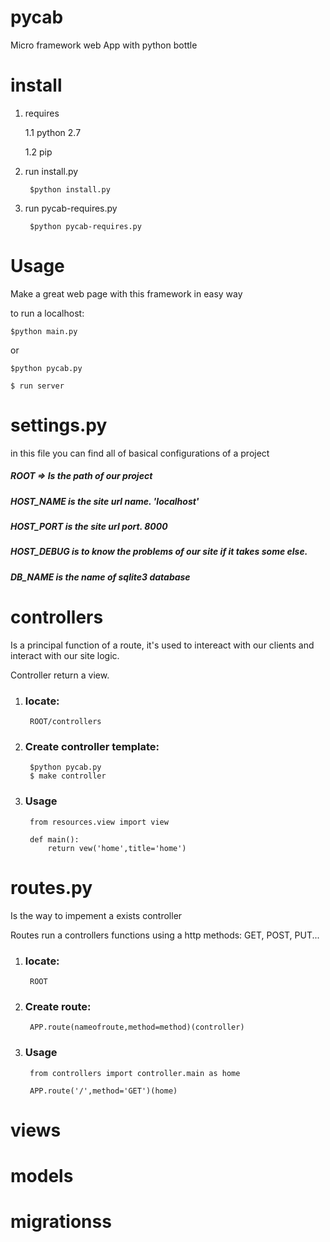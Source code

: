 # pycab
Micro framework web App with python bottle

# install

1. requires

    1.1 python 2.7

    1.2 pip

2. run install.py

        $python install.py

3. run pycab-requires.py

        $python pycab-requires.py



# Usage

Make a great web page with this framework in easy way

to run a localhost:

    $python main.py

or

    $python pycab.py

    $ run server

# settings.py

in this file you can find all of basical configurations of a project

##### ROOT => Is the path of our project

##### HOST_NAME is the site url name. 'localhost'
  
##### HOST_PORT is the site url port. 8000

##### HOST_DEBUG is to know the problems of our site if it takes some else.

##### DB_NAME is the name of sqlite3 database




# controllers

Is a principal function of a route, it's used to intereact with 
our clients and interact with our site logic. 

Controller return a view.

1. ### locate:

        ROOT/controllers
    
2. ### Create controller template:

        $python pycab.py    
        $ make controller
        
3. ### Usage

        from resources.view import view
        
        def main():
            return vew('home',title='home')

# routes.py

Is the way to impement a exists controller 

Routes run a controllers functions using a http methods: GET, POST, PUT...

1. ### locate:

        ROOT
    
2. ### Create route:

        APP.route(nameofroute,method=method)(controller)
        
3. ### Usage

        from controllers import controller.main as home
        
        APP.route('/',method='GET')(home)

# views

# models

# migrationss







